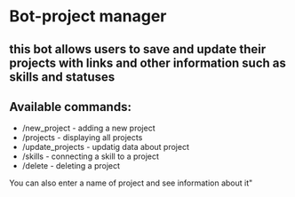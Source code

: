 # Bot-project manager
## this bot allows users to save and update their projects with links and other information such as skills and statuses

## Available commands:

- /new_project - adding a new project
- /projects - displaying all projects
- /update_projects - updatig data about project
- /skills - connecting a skill to a project
- /delete - deleting a project

You can also enter a name of project and see information about it"
